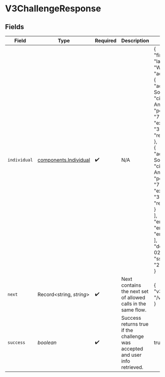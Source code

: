 # V3ChallengeResponse


## Fields

| Field                                                                                                                                                                                                                                                                                                                                                                                                                                               | Type                                                                                                                                                                                                                                                                                                                                                                                                                                                | Required                                                                                                                                                                                                                                                                                                                                                                                                                                            | Description                                                                                                                                                                                                                                                                                                                                                                                                                                         | Example                                                                                                                                                                                                                                                                                                                                                                                                                                             |
| --------------------------------------------------------------------------------------------------------------------------------------------------------------------------------------------------------------------------------------------------------------------------------------------------------------------------------------------------------------------------------------------------------------------------------------------------- | --------------------------------------------------------------------------------------------------------------------------------------------------------------------------------------------------------------------------------------------------------------------------------------------------------------------------------------------------------------------------------------------------------------------------------------------------- | --------------------------------------------------------------------------------------------------------------------------------------------------------------------------------------------------------------------------------------------------------------------------------------------------------------------------------------------------------------------------------------------------------------------------------------------------- | --------------------------------------------------------------------------------------------------------------------------------------------------------------------------------------------------------------------------------------------------------------------------------------------------------------------------------------------------------------------------------------------------------------------------------------------------- | --------------------------------------------------------------------------------------------------------------------------------------------------------------------------------------------------------------------------------------------------------------------------------------------------------------------------------------------------------------------------------------------------------------------------------------------------- |
| `individual`                                                                                                                                                                                                                                                                                                                                                                                                                                        | [components.Individual](../../models/components/individual.md)                                                                                                                                                                                                                                                                                                                                                                                      | :heavy_check_mark:                                                                                                                                                                                                                                                                                                                                                                                                                                  | N/A                                                                                                                                                                                                                                                                                                                                                                                                                                                 | {<br/>"firstName": "Tod",<br/>"lastName": "Weedall",<br/>"addresses": [<br/>{<br/>"address": "39 South Trail",<br/>"city": "San Antonio",<br/>"postalCode": "78285",<br/>"extendedAddress": "39 South Trail",<br/>"region": "TX"<br/>},<br/>{<br/>"address": "39 South Trail",<br/>"city": "San Antonio",<br/>"postalCode": "78285",<br/>"extendedAddress": "39 South Trail",<br/>"region": "TX"<br/>}<br/>],<br/>"emailAddresses": [<br/>"emailAddresses",<br/>"emailAddresses"<br/>],<br/>"dob": "2024-05-02T00:00:00Z",<br/>"ssn": "265228370"<br/>} |
| `next`                                                                                                                                                                                                                                                                                                                                                                                                                                              | Record<string, *string*>                                                                                                                                                                                                                                                                                                                                                                                                                            | :heavy_check_mark:                                                                                                                                                                                                                                                                                                                                                                                                                                  | Next contains the next set of allowed calls in the same flow.                                                                                                                                                                                                                                                                                                                                                                                       | {<br/>"v3-complete": "/v3/complete"<br/>}                                                                                                                                                                                                                                                                                                                                                                                                           |
| `success`                                                                                                                                                                                                                                                                                                                                                                                                                                           | *boolean*                                                                                                                                                                                                                                                                                                                                                                                                                                           | :heavy_check_mark:                                                                                                                                                                                                                                                                                                                                                                                                                                  | Success returns true if the challenge was accepted and user info retrieved.                                                                                                                                                                                                                                                                                                                                                                         | true                                                                                                                                                                                                                                                                                                                                                                                                                                                |